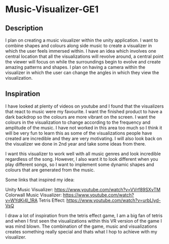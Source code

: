 # Music-Visualizer-GE1

## Description
I plan on creating a music visualizer within the unity application. I want to combine shapes and colours along side music to create a visualizer in which the user feels immersed within. I have an idea which involves one central location that all the visualizations will revolve around, a central point the viewer will focus on while the surroundings begin to evolve and create amazing patterns and shapes. I plan on having a camera within the visualizer in which the user can change the angles in which they view the visualization.

## Inspiration
I have looked at plenty of videos on youtube and I found that the visualizers that react to music were my favourite. I want the finished product to have a dark backdrop so the colours are more vibrant on the screen. I want the colours in the visualization to change according to the frequency and amplitude of the music. I have not worked in this area too much so I think it will be very fun to learn this as some of the visualizations people have created are incredible and they are very motivating. I will also look back on the visualizer we done in 2nd year and take some ideas from there. 

I want this visualizer to work well with all music genres and look incredible regardless of the song. However, I also want it to look different when you play different songs, so I want to implement some dynamic shapes and colours that are generated from the music.

Some links that inspired my idea:

Unity Music Visualizer: https://www.youtube.com/watch?v=VVrf89SXvTM
Colorwall Music Visualizer: https://www.youtube.com/watch?v=WYdKi4I_1RA
Tetris Effect: https://www.youtube.com/watch?v=urbLIyd-VsQ

I draw a lot of inspiration from the tetris effect game, I am a big fan of tetris and when I first seen the visualizations within this VR version of the game I was mind blown. The combination of the game, music and visualizations creates something really special and thats what I hop to achieve with my visualizer.



